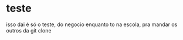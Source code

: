 # teste


isso dai é só o teste, do negocio enquanto to na escola, pra mandar os outros da git clone
